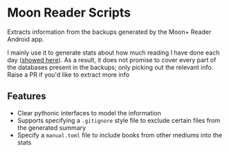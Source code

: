 # Moon Reader Scripts

Extracts information from the backups generated by the Moon+ Reader Android app.

I mainly use it to generate stats about how much reading I have done each day ([showed here](https://iamkroot.github.io/about#my-reading-activity)). As a result, it does not promise to cover every part of the databases present in the backups; only picking out the relevant info. Raise a PR if you'd like to extract more info

## Features
* Clear pythonic interfaces to model the information
* Supports specifying a `.gitignore` style file to exclude certain files from the generated summary
* Specify a `manual.toml` file to include books from other mediums into the stats
